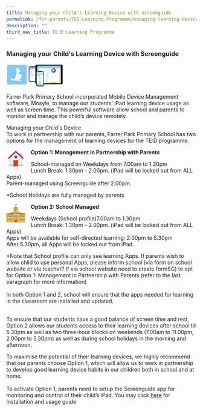 ```yaml
---
title: Managing your Child's Learning Device with Screenguide
permalink: /for-parents/TED-Learning-Programme/managing-learning-device/
description: ""
third_nav_title: TE:D Learning Programme
---
```

### Managing your Child's Learning Device with Screenguide

<img src="/images/ict7.png" style="width:30%">

Farrer Park Primary School incorporated Mobile Device Management software, Mosyle, to manage our students’ iPad learning device usage as well as screen time. This powerful software allow school and parents to monitor and manage the child’s device remotely.  

Managing your Child's Device  
To work in partnership with our parents, Farrer Park Primary School has two options for the management of learning devices for the TE:D programme.

<img src="/images/ict8.png" style="width:50px;height:50px;margin-right:15px;" align = "left"> **Option 1: Management in Partnership with Parents**

School-managed on Weekdays from 7.00am to 1.30pm<br/>
Lunch Break: 1.30pm - 2.00pm. (iPad will be locked out from ALL Apps)<br/>
Parent-managed using Screenguide after 2.00pm.  
  
\*School Holidays are fully managed by parents

<img src="/images/ict9.png" style="width:50px;height:50px;margin-right:15px;" align = "left"> **Option 2: School Managed**

Weekdays (School profile)7.00am to 1.30pm  <br/>
Lunch Break: 1.30pm - 2.00pm. (iPad will be locked out from ALL Apps)<br/>
Apps will be available for self-directed learning: 2.00pm to 5.30pm <br/>
After 5.30pm, all Apps will be locked out from iPad.

 *Note that School profile can only see learning Apps. If parents wish to allow child to use personal Apps, please inform school (via form on school website or via teacher? If via school website need to create formSG) to opt for Option 1: Management in Partnership with Parents (refer to the last paragraph for more information)<br/><br/>
In both Option 1 and 2, school will ensure that the apps needed for learning in the classroom are installed and updated.<br/><br/>

To ensure that our students have a good balance of screen time and rest, Option 2 allows our students access to their learning devices after school till 5.30pm as well as two three-hour blocks on weekends (7.00am to 11.00pm,  2.00pm to 5.30pm) as well as during school holidays in the morning and afternoon.
  
To maximise the potential of their learning devices, we highly recommend that our parents choose Option 1, which will allow us to work in partnership to develop good learning device habits in our children both in school and at home.<br/><br/>
To activate Option 1, parents need to setup the Screenguide app for monitoring and control of their child’s iPad. You may click <a href="https://www.farrerparkpri.moe.edu.sg/ict/Manage-your-Childs-Device/installing-and-using-screenguide/">here</a> for Installation and usage guide.